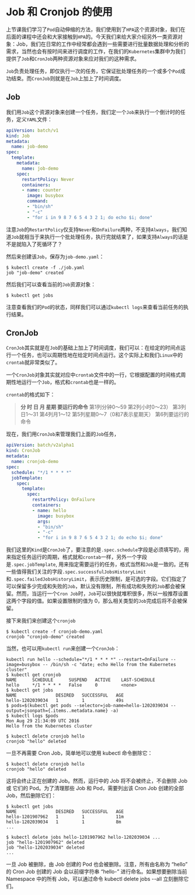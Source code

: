 # Job 和 Cronjob 的使用

上节课我们学习了`Pod`自动伸缩的方法，我们使用到了`HPA`这个资源对象，我们在后面的课程中还会和大家接触到`HPA`的。今天我们来给大家介绍另外一类资源对象：Job，我们在日常的工作中经常都会遇到一些需要进行批量数据处理和分析的需求，当然也会有按时间来进行调度的工作，在我们的`Kubernetes`集群中为我们提供了`Job`和`CronJob`两种资源对象来应对我们的这种需求。

`Job`负责处理任务，即仅执行一次的任务，它保证批处理任务的一个或多个`Pod`成功结束。而`CronJob`则就是在`Job`上加上了时间调度。


## Job

我们用`Job`这个资源对象来创建一个任务，我们定一个`Job`来执行一个倒计时的任务，定义`YAML`文件：
```yaml
apiVersion: batch/v1
kind: Job
metadata:
  name: job-demo
spec:
  template:
    metadata:
      name: job-demo
    spec:
      restartPolicy: Never
      containers:
      - name: counter
        image: busybox
        command:
        - "bin/sh"
        - "-c"
        - "for i in 9 8 7 6 5 4 3 2 1; do echo $i; done"
```

注意`Job`的`RestartPolicy`仅支持`Never`和`OnFailure`两种，不支持`Always`，我们知道`Job`就相当于来执行一个批处理任务，执行完就结束了，如果支持`Always`的话是不是就陷入了死循环了？

然后来创建该`Job`，保存为`job-demo.yaml`：
```shell
$ kubectl create -f ./job.yaml
job "job-demo" created
```

然后我们可以查看当前的`Job`资源对象：
```shell
$ kubectl get jobs
```

注意查看我们的`Pod`的状态，同样我们可以通过`kubectl logs`来查看当前任务的执行结果。


## CronJob

`CronJob`其实就是在`Job`的基础上加上了时间调度，我们可以：在给定的时间点运行一个任务，也可以周期性地在给定时间点运行。这个实际上和我们`Linux`中的`crontab`就非常类似了。

一个`CronJob`对象其实就对应中`crontab`文件中的一行，它根据配置的时间格式周期性地运行一个`Job`，格式和`crontab`也是一样的。

`crontab`的格式如下：

> **分 时 日 月 星期 要运行的命令**
  第1列分钟0～59
  第2列小时0～23）
  第3列日1～31
  第4列月1～12
  第5列星期0～7（0和7表示星期天）
  第6列要运行的命令


现在，我们用`CronJob`来管理我们上面的`Job`任务，

```yaml
apiVersion: batch/v2alpha1
kind: CronJob
metadata:
  name: cronjob-demo
spec:
  schedule: "*/1 * * * *"
  jobTemplate:
    spec:
      template:
        spec:
          restartPolicy: OnFailure
          containers:
          - name: hello
            image: busybox
            args:
            - "bin/sh"
            - "-c"
            - "for i in 9 8 7 6 5 4 3 2 1; do echo $i; done"
```

我们这里的`Kind`是`CronJob`了，要注意的是`.spec.schedule`字段是必须填写的，用来指定任务运行的周期，格式就和`crontab`一样，另外一个字段是`.spec.jobTemplate`, 用来指定需要运行的任务，格式当然和`Job`是一致的。还有一些值得我们关注的字段`.spec.successfulJobsHistoryLimit`和`.spec.failedJobsHistoryLimit`，表示历史限制，是可选的字段。它们指定了可以保留多少完成和失败的`Job`，默认没有限制，所有成功和失败的`Job`都会被保留。然而，当运行一个`Cron Job`时，`Job`可以很快就堆积很多，所以一般推荐设置这两个字段的值。如果设置限制的值为 0，那么相关类型的`Job`完成后将不会被保留。

接下来我们来创建这个`cronjob`
```shell
$ kubectl create -f cronjob-demo.yaml
cronjob "cronjob-demo" created
```

当然，也可以用`kubectl run`来创建一个`CronJob`：
```shell
kubectl run hello --schedule="*/1 * * * *" --restart=OnFailure --image=busybox -- /bin/sh -c "date; echo Hello from the Kubernetes cluster"
$ kubectl get cronjob
NAME      SCHEDULE      SUSPEND   ACTIVE    LAST-SCHEDULE
hello     */1 * * * *   False     0         <none>
$ kubectl get jobs
NAME               DESIRED   SUCCESSFUL   AGE
hello-1202039034   1         1            49s
$ pods=$(kubectl get pods --selector=job-name=hello-1202039034 --output=jsonpath={.items..metadata.name} -a)
$ kubectl logs $pods
Mon Aug 29 21:34:09 UTC 2016
Hello from the Kubernetes cluster
```

```shell
$ kubectl delete cronjob hello
cronjob "hello" deleted
```

一旦不再需要 Cron Job，简单地可以使用 kubectl 命令删除它：
```shell
$ kubectl delete cronjob hello
cronjob "hello" deleted
```
这将会终止正在创建的 Job。然而，运行中的 Job 将不会被终止，不会删除 Job 或 它们的 Pod。为了清理那些 Job 和 Pod，需要列出该 Cron Job 创建的全部 Job，然后删除它们：
```
$ kubectl get jobs
NAME               DESIRED   SUCCESSFUL   AGE
hello-1201907962   1         1            11m
hello-1202039034   1         1            8m
...

$ kubectl delete jobs hello-1201907962 hello-1202039034 ...
job "hello-1201907962" deleted
job "hello-1202039034" deleted
...
```
一旦 Job 被删除，由 Job 创建的 Pod 也会被删除。注意，所有由名称为 “hello” 的 Cron Job 创建的 Job 会以前缀字符串 “hello-” 进行命名。如果想要删除当前 Namespace 中的所有 Job，可以通过命令 kubectl delete jobs --all 立刻删除它们。
